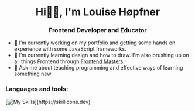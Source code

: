 <h1 align="center"> Hi✌🏽, I'm Louise Høpfner </h1>

<h3 align="center"> Frontend Developer and Educator </h3>

- 🔭 I’m currently working on my portfolio and getting some hands on experience with some JavaScript frameworks.
- 🌱 I’m currently learning design and how to draw. I'm also brushing up on all things Frontend through [Frontend Masters](https://frontendmasters.com/).  
- 💬 Ask me about teaching programming and effective ways of learning something new

<h3> Languages and tools:</h3>

[![My Skills](https://skillicons.dev/icons?i=html,css,js,react,figma,ps,)](https://skillicons.dev)
  <!--
**louissse/louissse** is a ✨ _special_ ✨ repository because its `README.md` (this file) appears on your GitHub profile.

Here are some ideas to get you started:

- 🔭 I’m currently working on ...
- 🌱 I’m currently learning ...
- 👯 I’m looking to collaborate on ...
- 🤔 I’m looking for help with ...
- 💬 Ask me about ...
- 📫 How to reach me: ...
- 😄 Pronouns: ...
- ⚡ Fun fact: ...
-->
